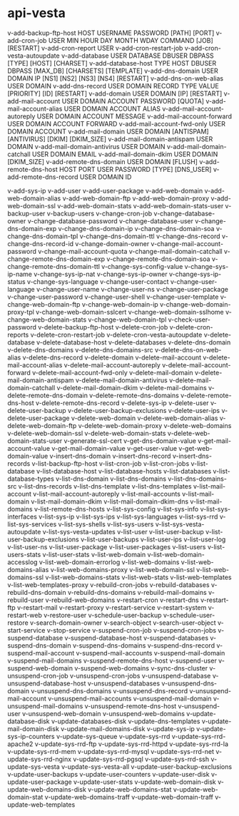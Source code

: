 # api-vesta


v-add-backup-ftp-host HOST USERNAME PASSWORD [PATH] [PORT]
v-add-cron-job USER MIN HOUR DAY MONTH WDAY COMMAND [JOB] [RESTART]
v-add-cron-report USER
v-add-cron-restart-job
v-add-cron-vesta-autoupdate
v-add-database USER DATABASE DBUSER DBPASS [TYPE] [HOST] [CHARSET]
v-add-database-host TYPE HOST DBUSER DBPASS [MAX_DB] [CHARSETS] [TEMPLATE]
v-add-dns-domain USER DOMAIN IP [NS1] [NS2] [NS3] [NS4] [RESTART]
v-add-dns-on-web-alias USER DOMAIN
v-add-dns-record USER DOMAIN RECORD TYPE VALUE [PRIORITY] [ID] [RESTART]
v-add-domain USER DOMAIN [IP] [RESTART]
v-add-mail-account USER DOMAIN ACCOUNT PASSWORD [QUOTA]
v-add-mail-account-alias USER DOMAIN ACCOUNT ALIAS
v-add-mail-account-autoreply USER DOMAIN ACCOUNT MESSAGE
v-add-mail-account-forward USER DOMAIN ACCOUNT FORWARD
v-add-mail-account-fwd-only USER DOMAIN ACCOUNT
v-add-mail-domain USER DOMAIN [ANTISPAM] [ANTIVIRUS] [DKIM] [DKIM_SIZE]
v-add-mail-domain-antispam USER DOMAIN
v-add-mail-domain-antivirus USER DOMAIN 
v-add-mail-domain-catchall USER DOMAIN EMAIL
v-add-mail-domain-dkim USER DOMAIN [DKIM_SIZE]
v-add-remote-dns-domain USER DOMAIN [FLUSH]
v-add-remote-dns-host HOST PORT USER PASSWORD [TYPE] [DNS_USER]
v-add-remote-dns-record USER DOMAIN ID


v-add-sys-ip
v-add-user
v-add-user-package
v-add-web-domain
v-add-web-domain-alias
v-add-web-domain-ftp
v-add-web-domain-proxy
v-add-web-domain-ssl
v-add-web-domain-stats
v-add-web-domain-stats-user
v-backup-user
v-backup-users
v-change-cron-job
v-change-database-owner
v-change-database-password
v-change-database-user
v-change-dns-domain-exp
v-change-dns-domain-ip
v-change-dns-domain-soa
v-change-dns-domain-tpl
v-change-dns-domain-ttl
v-change-dns-record
v-change-dns-record-id
v-change-domain-owner
v-change-mail-account-password
v-change-mail-account-quota
v-change-mail-domain-catchall
v-change-remote-dns-domain-exp
v-change-remote-dns-domain-soa
v-change-remote-dns-domain-ttl
v-change-sys-config-value
v-change-sys-ip-name
v-change-sys-ip-nat
v-change-sys-ip-owner
v-change-sys-ip-status
v-change-sys-language
v-change-user-contact
v-change-user-language
v-change-user-name
v-change-user-ns
v-change-user-package
v-change-user-password
v-change-user-shell
v-change-user-template
v-change-web-domain-ftp
v-change-web-domain-ip
v-change-web-domain-proxy-tpl
v-change-web-domain-sslcert
v-change-web-domain-sslhome
v-change-web-domain-stats
v-change-web-domain-tpl
v-check-user-password
v-delete-backup-ftp-host
v-delete-cron-job
v-delete-cron-reports
v-delete-cron-restart-job
v-delete-cron-vesta-autoupdate
v-delete-database
v-delete-database-host
v-delete-databases
v-delete-dns-domain
v-delete-dns-domains
v-delete-dns-domains-src
v-delete-dns-on-web-alias
v-delete-dns-record
v-delete-domain
v-delete-mail-account
v-delete-mail-account-alias
v-delete-mail-account-autoreply
v-delete-mail-account-forward
v-delete-mail-account-fwd-only
v-delete-mail-domain
v-delete-mail-domain-antispam
v-delete-mail-domain-antivirus
v-delete-mail-domain-catchall
v-delete-mail-domain-dkim
v-delete-mail-domains
v-delete-remote-dns-domain
v-delete-remote-dns-domains
v-delete-remote-dns-host
v-delete-remote-dns-record
v-delete-sys-ip
v-delete-user
v-delete-user-backup
v-delete-user-backup-exclusions
v-delete-user-ips
v-delete-user-package
v-delete-web-domain
v-delete-web-domain-alias
v-delete-web-domain-ftp
v-delete-web-domain-proxy
v-delete-web-domains
v-delete-web-domain-ssl
v-delete-web-domain-stats
v-delete-web-domain-stats-user
v-generate-ssl-cert
v-get-dns-domain-value
v-get-mail-account-value
v-get-mail-domain-value
v-get-user-value
v-get-web-domain-value
v-insert-dns-domain
v-insert-dns-record
v-insert-dns-records
v-list-backup-ftp-host
v-list-cron-job
v-list-cron-jobs
v-list-database
v-list-database-host
v-list-database-hosts
v-list-databases
v-list-database-types
v-list-dns-domain
v-list-dns-domains
v-list-dns-domains-src
v-list-dns-records
v-list-dns-template
v-list-dns-templates
v-list-mail-account
v-list-mail-account-autoreply
v-list-mail-accounts
v-list-mail-domain
v-list-mail-domain-dkim
v-list-mail-domain-dkim-dns
v-list-mail-domains
v-list-remote-dns-hosts
v-list-sys-config
v-list-sys-info
v-list-sys-interfaces
v-list-sys-ip
v-list-sys-ips
v-list-sys-languages
v-list-sys-rrd
v-list-sys-services
v-list-sys-shells
v-list-sys-users
v-list-sys-vesta-autoupdate
v-list-sys-vesta-updates
v-list-user
v-list-user-backup
v-list-user-backup-exclusions
v-list-user-backups
v-list-user-ips
v-list-user-log
v-list-user-ns
v-list-user-package
v-list-user-packages
v-list-users
v-list-users-stats
v-list-user-stats
v-list-web-domain
v-list-web-domain-accesslog
v-list-web-domain-errorlog
v-list-web-domains
v-list-web-domains-alias
v-list-web-domains-proxy
v-list-web-domain-ssl
v-list-web-domains-ssl
v-list-web-domains-stats
v-list-web-stats
v-list-web-templates
v-list-web-templates-proxy
v-rebuild-cron-jobs
v-rebuild-databases
v-rebuild-dns-domain
v-rebuild-dns-domains
v-rebuild-mail-domains
v-rebuild-user
v-rebuild-web-domains
v-restart-cron
v-restart-dns
v-restart-ftp
v-restart-mail
v-restart-proxy
v-restart-service
v-restart-system
v-restart-web
v-restore-user
v-schedule-user-backup
v-schedule-user-restore
v-search-domain-owner
v-search-object
v-search-user-object
v-start-service
v-stop-service
v-suspend-cron-job
v-suspend-cron-jobs
v-suspend-database
v-suspend-database-host
v-suspend-databases
v-suspend-dns-domain
v-suspend-dns-domains
v-suspend-dns-record
v-suspend-mail-account
v-suspend-mail-accounts
v-suspend-mail-domain
v-suspend-mail-domains
v-suspend-remote-dns-host
v-suspend-user
v-suspend-web-domain
v-suspend-web-domains
v-sync-dns-cluster
v-unsuspend-cron-job
v-unsuspend-cron-jobs
v-unsuspend-database
v-unsuspend-database-host
v-unsuspend-databases
v-unsuspend-dns-domain
v-unsuspend-dns-domains
v-unsuspend-dns-record
v-unsuspend-mail-account
v-unsuspend-mail-accounts
v-unsuspend-mail-domain
v-unsuspend-mail-domains
v-unsuspend-remote-dns-host
v-unsuspend-user
v-unsuspend-web-domain
v-unsuspend-web-domains
v-update-database-disk
v-update-databases-disk
v-update-dns-templates
v-update-mail-domain-disk
v-update-mail-domains-disk
v-update-sys-ip
v-update-sys-ip-counters
v-update-sys-queue
v-update-sys-rrd
v-update-sys-rrd-apache2
v-update-sys-rrd-ftp
v-update-sys-rrd-httpd
v-update-sys-rrd-la
v-update-sys-rrd-mem
v-update-sys-rrd-mysql
v-update-sys-rrd-net
v-update-sys-rrd-nginx
v-update-sys-rrd-pgsql
v-update-sys-rrd-ssh
v-update-sys-vesta
v-update-sys-vesta-all
v-update-user-backup-exclusions
v-update-user-backups
v-update-user-counters
v-update-user-disk
v-update-user-package
v-update-user-stats
v-update-web-domain-disk
v-update-web-domains-disk
v-update-web-domains-stat
v-update-web-domain-stat
v-update-web-domains-traff
v-update-web-domain-traff
v-update-web-templates
